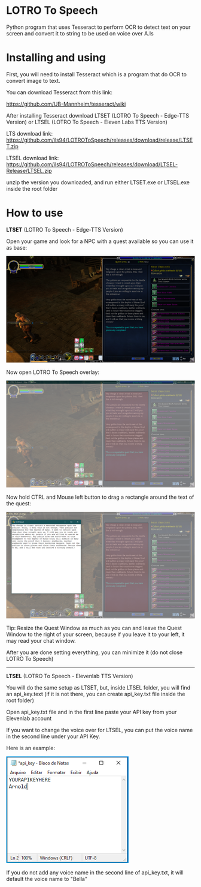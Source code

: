 # LOTRO To Speech
Python program that uses Tesseract to perform OCR to detect text on your screen and convert it to string to be used on voice over A.Is

# Installing and using

First, you will need to install Tesseract which is a program that do OCR to convert image to text.

You can download Tesseract from this link:

https://github.com/UB-Mannheim/tesseract/wiki

After installing Tesseract download LTSET (LOTRO To Speech - Edge-TTS Version) or LTSEL (LOTRO To Speech - Eleven Labs TTS Version)

LTS download link: https://github.com/ils94/LOTROToSpeech/releases/download/release/LTSET.zip

LTSEL download link: https://github.com/ils94/LOTROToSpeech/releases/download/LTSEL-Release/LTSEL.zip

unzip the version you downloaded, and run either LTSET.exe or LTSEL.exe inside the root folder

# How to use

**LTSET** (LOTRO To Speech - Edge-TTS Version)

Open your game and look for a NPC with a quest available so you can use it as base:

![enter image description here](https://github.com/ils94/LOTROToSpeech/blob/master/tutorial/tutorial1.PNG?raw=true)

Now open LOTRO To Speech overlay:

![enter image description here](https://github.com/ils94/LOTROToSpeech/blob/master/tutorial/tutorial2.PNG?raw=true)

Now hold CTRL and Mouse left button to drag a rectangle around the text of the quest:

![enter image description here](https://github.com/ils94/LOTROToSpeech/blob/master/tutorial/tutorial3.PNG?raw=true)

Tip: Resize the Quest Window as much as you can and leave the Quest Window to  the right of your screen, because if you leave it to your left, it may read your chat window.

After you are done setting everything, you can minimize it (do not close LOTRO To Speech)

----

**LTSEL** (LOTRO To Speech - Elevenlab TTS Version)

You will do the same setup as LTSET, but, inside LTSEL folder, you will find an api_key.text (if it is not there, you can create api_key.txt file inside the root folder)

Open api_key.txt file and in the first line paste your API key from your Elevenlab account

If you want to change the voice over for LTSEL, you can put the voice name in the second line under your API Key.

Here is an example:

![enter image description here](https://github.com/ils94/LOTROToSpeech/blob/master/tutorial/tutorial4.PNG?raw=true)

If you do not add any voice name in the second line of api_key.txt, it will default the voice name to "Bella"
